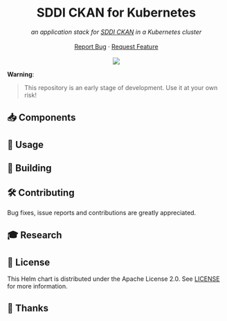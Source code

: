 <h1 align="center">SDDI CKAN for Kubernetes</h1>

<p align="center">
    <em>an application stack for <a title="SDDI CKAN" href="https://github.com/tum-gis/SDDI-CKAN-Docker">SDDI CKAN</a> in a Kubernetes cluster</em>
    <br />
    <br />
    <a href="https://github.com/tum-gis/sddi-ckan-k8s/issues">Report Bug</a>
    ·
    <a href="https://github.com/tum-gis/sddi-ckan-k8s/issues">Request Feature</a>
    <br />
    <br />
    <a href="https://github.com/tum-gis/sddi-ckan-k8s/releases" title="Latest release">
    <img src="https://img.shields.io/github/v/release/tum-gis/sddi-ckan-k8s?sort=semver">
  </a>
</p>

**Warning**:
> This repository is an early stage of development. Use it at your own risk!

## :inbox_tray: Components

## :rocket: Usage

## :construction_worker: Building

## :hammer_and_wrench: Contributing

Bug fixes, issue reports and contributions are greatly appreciated.

## :mortar_board: Research

## :memo: License

This Helm chart is distributed under the Apache License 2.0. See [LICENSE](LICENSE) for more information.

## :handshake: Thanks
